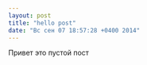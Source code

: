 ```yaml
---
layout: post
title: "hello post"
date: "Вс сен 07 18:57:28 +0400 2014"
---
```


Привет это пустой пост
